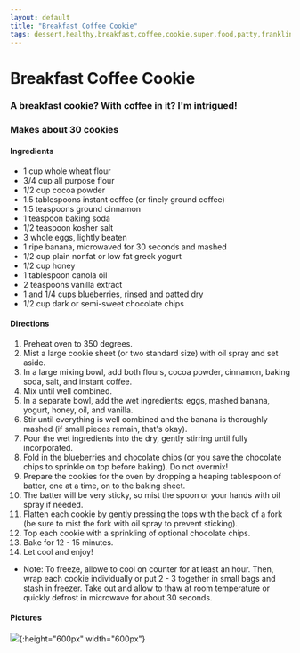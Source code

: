 ```yaml
---
layout: default
title: "Breakfast Coffee Cookie"
tags: dessert,healthy,breakfast,coffee,cookie,super,food,patty,franklin
---
```

# Breakfast Coffee Cookie

### A breakfast cookie?  With coffee in it?  I'm intrigued!

### Makes about 30 cookies
#### Ingredients
- 1 cup whole wheat flour
- 3/4 cup all purpose flour
- 1/2 cup cocoa powder
- 1.5 tablespoons instant coffee (or finely ground coffee)
- 1.5 teaspoons ground cinnamon
- 1 teaspoon baking soda
- 1/2 teaspoon kosher salt
- 3 whole eggs, lightly beaten
- 1 ripe banana, microwaved for 30 seconds and mashed
- 1/2 cup plain nonfat or low fat greek yogurt
- 1/2 cup honey
- 1 tablespoon canola oil
- 2 teaspoons vanilla extract
- 1 and 1/4 cups blueberries, rinsed and patted dry
- 1/2 cup dark or semi-sweet chocolate chips

#### Directions
1. Preheat oven to 350 degrees.
2. Mist a large cookie sheet (or two standard size) with oil spray and set aside.
3. In a large mixing bowl, add both flours, cocoa powder, cinnamon, baking soda, salt, and instant coffee.
4. Mix until well combined.
5. In a separate bowl, add the wet ingredients:  eggs, mashed banana, yogurt, honey, oil, and vanilla.
6. Stir until everything is well combined and the banana is thoroughly mashed (if small pieces remain, that's okay).
7. Pour the wet ingredients into the dry, gently stirring until fully incorporated.
8. Fold in the blueberries and chocolate chips (or you save the chocolate chips to sprinkle on top before baking). Do not overmix!
9. Prepare the cookies for the oven by dropping a heaping tablespoon of batter, one at a time, on to the baking sheet.
10. The batter will be very sticky, so mist the spoon or your hands with oil spray if needed.
11. Flatten each cookie by gently pressing the tops with the back of a fork (be sure to mist the fork with oil spray to prevent sticking).
12. Top each cookie with a sprinkling of optional chocolate chips.
13. Bake for 12 - 15 minutes.
14. Let cool and enjoy!
  * Note:  To freeze, allowe to cool on counter for at least an hour.  Then, wrap each cookie individually or put 2 - 3 together in small bags and stash in freezer.  Take out and allow to thaw at room temperature or quickly defrost in microwave for about 30 seconds.

#### Pictures
![]({{site.github.url}}/Desserts/Images/BreakfastCoffeeCookies.jpg){:height="600px" width="600px"}
